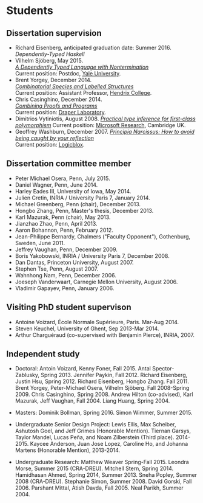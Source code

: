 Students
========

## Dissertation supervision
  - Richard Eisenberg, anticipated graduation date: Summer 2016.  
    *Dependently-Typed Haskell*  
  - Vilhelm Sjöberg, May 2015.  
    [*A Dependently Typed Language with Nontermination*](http://repository.upenn.edu/dissertations/AAI3709556/)  
    Current position: Postdoc, [Yale University](http://www.cs.yale.edu/homes/vilhelm/).
  - Brent Yorgey, December 2014.   
    [*Combinatorial Species and Labelled Structures*](http://repository.upenn.edu/dissertations/AAI3668177/)  
    Current position: Assistant Professor, [Hendrix College](https://www.hendrix.edu/).
  - Chris Casinghino, December 2014.   
    [*Combining Proofs and Programs*](http://repository.upenn.edu/dissertations/AAI3670881/)  
   Current position: [Draper Laboratory](http://www.draper.com/).
  - Dimitrios Vytiniotis, August 2008.
  [*Practical type inference for first-class polymorphism*](http://repository.upenn.edu/dissertations/AAI3328671/)
  Current position: [Microsoft Research](http://research.microsoft.com/en-us/people/dimitris/), Cambridge UK.
  - Geoffrey Washburn, December 2007. 
  [*Principia Narcissus: How to avoid being caught by your reflection*](http://repository.upenn.edu/dissertations/AAI3292086/)  
  Current position: [Logicblox](http://www.logicblox.com/).

## Dissertation committee member
  - Peter Michael Osera, Penn, July 2015.
  - Daniel Wagner, Penn, June 2014.
  - Harley Eades III, University of Iowa, May 2014.
  - Julien Cretin, INRIA / University Paris 7, January 2014. 
  - Michael Greenberg, Penn (chair), December 2013.
  - Hongbo Zhang, Penn, Master's thesis, December 2013.
  - Karl Mazurak, Penn (chair), May 2013.
  - Jianzhao Zhao, Penn, April 2013. 
  - Aaron Bohannon, Penn, February 2012.
  - Jean-Philippe Bernardy, Chalmers ("Faculty Opponent"), Gothenburg, Sweden, June 2011.
  - Jeffrey Vaughan, Penn, December 2009.
  - Boris Yakobowski, INRIA / University Paris 7, December 2008.
  - Dan Dantas, Princeton University, August 2007.
  - Stephen Tse, Penn, August 2007.
  - Wahnhong Nam, Penn, December 2006.
  - Joeseph Vanderwaart, Carnegie Mellon University, August 2006.
  - Vladimir Gapayev, Penn, January 2006.

## Visiting PhD student supervison

  - Antoine Voizard, École Normale Supérieure, Paris. Mar-Aug 2014.
  - Steven Keuchel, University of Ghent, Sep 2013-Mar 2014.
  - Arthur Charguéraud (co-supervised with Benjamin Pierce),  INRIA, 2007.

## Independent study

  - Doctoral: Antoin Voizard, Kenny Foner, Fall 2015. Antal Spector-Zablusky,
  Spring 2013. Jennifer Paykin, Fall 2012.  Richard Eisenberg, Justin Hsu,
  Spring 2012. Richard Eisenberg, Hongbo Zhang. Fall 2011.  Brent Yorgey,
  Peter-Michael Osera, Vilhelm Sjöberg. Fall 2008-Spring 2009. Chris
  Casinghino, Spring 2008. Andrew Hilton (co-advised), Karl Mazurak, Jeff
  Vaughan, Fall 2004.  Liang Huang, Spring 2004.

  - Masters: Dominik Bollman, Spring 2016. Simon Wimmer, Summer 2015.
  
  - Undergraduate Senior Design Project:
   Lewis Ellis, Max Scheiber, Ashutosh Goel, and Jeff Grimes (Honorable
   Mention). Tiernan Garsys, Taylor Mandel, Lucas Peña, and Noam Zilberstein
   (Third place). 2014-2015.  Kaycee Anderson, Juan Jose Lopez, Caroline Ho,
   and Johanna Martens (Honorable Mention), 2013-2014.

  - Undergraduate Research: Matthew Weaver Spring-Fall 2015. Leondra Morse,
  Summer 2015 (CRA-DREU). Mitchell Stern, Spring 2014.  Hamidhasan Ahmed,
  Spring 2014, Summer 2013. Sneha Popley, Summer 2008 (CRA-DREU).  Stephanie
  Simon, Summer 2008. David Gorski, Fall 2006.  Parshant Mittal, Atish Davda,
  Fall 2005. Neal Parikh, Summer 2004.
